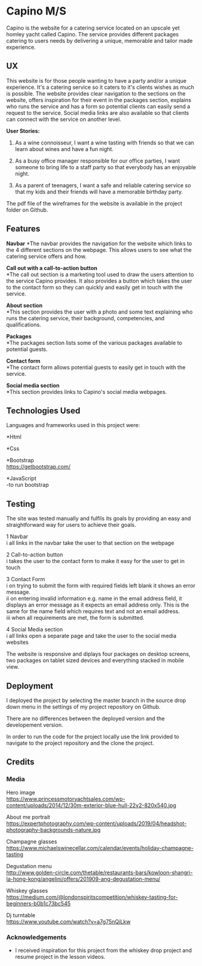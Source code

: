 # Capino M/S

Capino is the website for a catering service located on an upscale yet homley yacht called Capino. The service provides different packages catering to users needs by delivering a unique, memorable and tailor made experience.
 
## UX
 
This website is for those people wanting to have a party and/or a unique experience. It's a catering service so it caters to it's clients wishes as much is possible. The website provides clear navigation to the sections on the website, offers inspiration for their event in the packages section, explains who runs the service and has a form so potential clients can easily send a request to the service. Social media links are also available so that clients can connect with the service on another level.

**User Stories:**
1. As a wine connoisseur, 
I want a wine tasting with friends
so that we can learn about wines and have a fun night.

2. As a busy office manager responsible for our office parties, 
I want someone to bring life to a staff party
so that everybody has an enjoyable night.

3. As a parent of teenagers,
I want a safe and reliable catering service
so that my kids and their friends will have a memorable birthday party.

The pdf file of the wireframes for the website is available in the project folder on Github.

## Features
**Navbar**  *The navbar provides the navigation for the website which links to the 4 different sections on the webpage. This allows users to see what the catering service offers and how.

**Call out with a call-to-action button**  
*The call out section is a marketing tool used to draw the users attention to the service Capino provides. It also provides a button which takes the user to the contact form so they can quickly and easily get in touch with the service.

**About section**  
*This section provides the user with a photo and some text explaining who runs the catering service, their background, competencies, and qualifications.

**Packages**  
*The packages section lists some of the various packages available to potential guests.

**Contact form**  
*The contact form allows potential guests to easily get in touch with the service. 

**Social media section**  
*This section provides links to Capino's social media webpages.

## Technologies Used

Languages and frameworks used in this project were:

*Html

*Css

*Bootstrap   
https://getbootstrap.com/

*JavaScript  
-to run bootstrap

## Testing

The site was tested manually and fulfils its goals by providing an easy and straightforward way for users to achieve their goals.

1 Navbar  
i all links in the navbar take the user to that section on the webpage

2 Call-to-action button  
i takes the user to the contact form to make it easy for the user to get in touch

3 Contact Form  
i on trying to submit the form with required fields left blank it shows an error message.    
ii on entering invalid information e.g. name in the email address field, it displays an error message as it expects an email address only. This is the same for the name field which requires text and not an email address.  
iii when all requirements are met, the form is submitted.  

4 Social Media section  
i all links open a separate page and take the user to the social media websites

The website is responsive and diplays four packages on desktop screens, two packages on tablet sized devices and everything stacked in mobile view.

## Deployment

I deployed the project by selecting the master branch in the source drop down menu in the settings of my project repository on Github.

There are no differences between the deployed version and the developement version.

In order to run the code for the project locally use the link provided to navigate to the project repository and the clone the project. 


## Credits

### Media
Hero image  
https://www.princessmotoryachtsales.com/wp-content/uploads/2014/12/30m-exterior-blue-hull-22v2-820x540.jpg

About me portrait  
https://expertphotography.com/wp-content/uploads/2019/04/headshot-photography-backgrounds-nature.jpg

Champagne glasses   
https://www.michaelswinecellar.com/calendar/events/holiday-champagne-tasting

Degustation menu  
http://www.golden-circle.com/thetable/restaurants-bars/kowloon-shangri-la-hong-kong/angelini/offers/201909-ang-degustation-menu/

Whiskey glasses  
https://medium.com/@londonspiritscompetition/whiskey-tasting-for-beginners-b0b1c73bc545

Dj turntable  
https://www.youtube.com/watch?v=a7g75nQiLkw


### Acknowledgements

- I received inspiration for this project from the whiskey drop project and resume project in the lesson videos.
